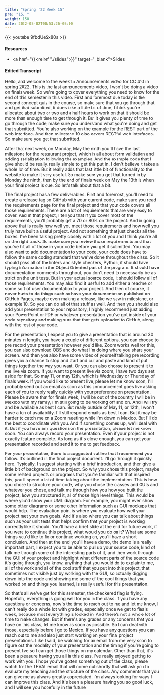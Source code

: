 ```yaml
---
title: "Spring '22 Week 15"
pre: "15. "
weight: 150
date: 2022-05-02T00:53:26-05:00
---
```


{{< youtube 9fbdUeSx80s >}}

#### Resources

* <a href="{{<relref "./slides">}}" target="_blank">Slides</a>

#### Edited Transcript

Hello, and welcome to the week 15 Announcements video for CC 410 in spring 2022. This is the last announcements video, I won't be doing a video on finals week. So we're going to cover everything you need to know for the end of this semester in this video. First and foremost due today is the second concept quiz in the course, so make sure that you go through that and get that submitted, it does take a little bit of time, I think you're allocated about two or two and a half hours to work on that it should be more than enough time to get through it. But it gives you plenty of time to go through the code, make sure you understand what you're doing and get that submitted. You're also working on the example for the REST part of the web interface. And then milestone 10 also covers RESTful web interfaces. So make sure you get that submitted.

 After that next week, on Monday, May the ninth you'll have the last milestone for the restaurant project, which is all about form validation and adding serialization following the examples. And the example code that I give should be really, really simple to get this put in. I don't believe it takes a whole lot of time. But it really adds that last little bit of functionality to the website to make it very useful. So make sure you get that turned in by Monday the ninth, then by the end of finals week on May the 13th is when your final project is due. So let's talk about that a bit. 
 
 The final project has a few deliverables. First and foremost, you'll need to create a release tag on GitHub with your current code, make sure you read the requirements page for the final project and that your code covers all those requirements. There are a lot of requirements that are very easy to cover. And in that project, I tell you that if you cover most of the requirements, you'll probably get a 70 or 80% on the project. And in going above that is really how well you meet those requirements and how well you truly have built a useful project. And not something that just checks all the boxes. I've been talking pretty closely with a lot of you and I think you're all on the right track. So make sure you review those requirements and that you've hit all of those in your code before you get it submitted. You may also want to add documentation to your code, your code does have to follow the same coding standard that we've done throughout the class. So it should pass all of the linters and style checkers, Python, it should have typing information in the Object Oriented part of the program. It should have documentation comments throughout, you don't need to necessarily be as strict on the unit tests. But in your actual source code, it should follow all of those requirements. You may also find it useful to add either a readme or some sort of user documentation to your project. And then of course, it never hurts to do things such as have your documentation published on GitHub Pages, maybe even making a release, like we saw in milestone, or example 10. So you can do all of that stuff as well. And then you should also add your presentation to your repository, I highly recommend just adding your PowerPoint or PDF or whatever presentation you've got inside of your code repository and making sure that that gets uploaded to GitHub, along with the rest of your code. 
 
 For the presentation, I expect you to give a presentation that is around 30 minutes in length, you have a couple of different options, you can choose to pre record your presentation however you'd like. Zoom works well for this, you can also download OBS and do what I'm doing where you share your screen. And then you also have some video of yourself talking pre recording gives you a chance to stop and start and cut and paste and kind of put things together the way you want. Or you can also choose to present it to me live via zoom. If you want to present live via zoom, I have two days set aside for that. So may 11, or may 12th, which is Wednesday or Thursday of finals week. If you would like to present live, please let me know soon, I'll probably send out an email as soon as this announcement goes live asking each of you to reply really quickly with your preference on presentation. Please be aware that for finals week, I will be out of the country I will be in Mexico with my family, I'm still going to be working off and on. And I will try and be available as best I can. But really outside of May 11, or 12th, I won't have a ton of availability. I'll still respond emails as best I can. But it may be harder to catch me on a Zoom meeting while I'm down in Mexico. But I'll do the best to coordinate with you. And if something comes up, we'll deal with it. But if you have any questions on the presentation, please let me know soon. You can always record your presentation. Even if your project is not exactly feature complete. As long as it's close enough, you can get your presentation recorded and send it to me to get feedback. 
 
 For your presentation, there is a suggested outline that I recommend you follow. It's outlined in the final project document. I'll go through it quickly here. Typically, I suggest starting with a brief introduction, and then give a little bit of background on the project. So why you chose this project, maybe some related projects or programs that you're familiar with that inspired this, you'll spend a lot of time talking about the implementation. This is how you chose to structure your code, why you chose the classes and GUIs and whatever you chose, and talk me through how you how you built the project, how you structured it, all of those high level things. This would be where you'd show your UML diagram. For example, you might even show some other diagrams or some other information such as GUI mockups that would help. The evaluation point is where you evaluate how well your project met your own goals. And it's also where you can talk about things such as your unit tests that helps confirm that your project is working correctly like it should. You'll have a brief slide at the end for future work, if you were to continue this project, what would you do on it? What are some things you'd like to fix or continue working on, you'll have a short conclusion. And then at the end, you'll have a demo, the demo is a really important part, I expect you to be able to pull up your source code, kind of talk me through some of the interesting parts of it, and then work through the GUI of your project and highlight what different parts of the source code it's going through, you know, anything that you would do to explain to me, all of the work and all of the cool stuff that you put into this project, that sometimes not visible just by working with the GUI, so actually digging down into the code and showing me some of the cool things that you worked on and things you learned, is really useful for this presentation. 
 
 So that's all we've got for this semester, the checkered flag is flying. Hopefully, everything is going well for you in the class. If you have any questions or concerns, now's the time to reach out to me and let me know, I can't really do a whole lot with grades, especially once we get to finals week, because most everything is locked in. And there's not a whole lot of time to make changes. But if there's any grades or any concerns that you have on this class, let me know as soon as possible. So I can deal with those, especially before I go to Mexico. If you have any questions you can reach out to me and also just start working on your final project presentations. Like I said, be watching for an email from me very soon to figure out the modality of your presentation and the timing if you're going to present live so I can get those things on my calendar. Other than that, it's been a pleasure having you all in this class. I've really enjoyed getting to work with you. I hope you've gotten something out of the class, please watch for the TEVAL email that will come out shortly that will ask you to evaluate my teaching and the structure of the class. Any comments that you can give me as always greatly appreciated. I'm always looking for ways I can improve this class. And it's been a pleasure having you so good luck, and I will see you hopefully in the future 

